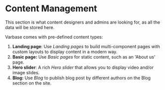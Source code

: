 # Content Management

This section is what content designers and admins are looking for, as all the data will be stored here.

Varbase comes with pre-defined content types:

1. **Landing page**: Use _Landing pages_ to build multi-component pages with custom layouts to display content in a modern way.
2. **Basic page:** Use _Basic pages_ for static content, such as an 'About us' page.
3. **Hero slider**: A rich _Hero slider_ that allows you to display video and/or image slides.
4. **Blog:** Use _Blog_ to publish blog post by different authors on the Blog section on the site.




